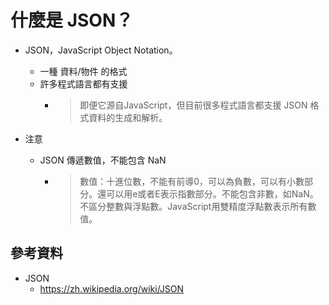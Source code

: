 # 什麼是 JSON？

* JSON，JavaScript Object Notation。
  * 一種 資料/物件 的格式
  * 許多程式語言都有支援
    * > 即便它源自JavaScript，但目前很多程式語言都支援 JSON 格式資料的生成和解析。

* 注意
  * JSON 傳遞數值，不能包含 NaN
    * > 數值：十進位數，不能有前導0，可以為負數，可以有小數部分。還可以用e或者E表示指數部分。不能包含非數，如NaN。不區分整數與浮點數。JavaScript用雙精度浮點數表示所有數值。

## 參考資料

* JSON
  * https://zh.wikipedia.org/wiki/JSON